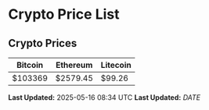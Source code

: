 # Crypto Price List

## Crypto Prices
| Bitcoin | Ethereum | Litecoin |
| ------- | -------- | -------- |
| $103369 | $2579.45 | $99.26 |
**Last Updated:** 2025-05-16 08:34 UTC
**Last Updated:** $DATE$
